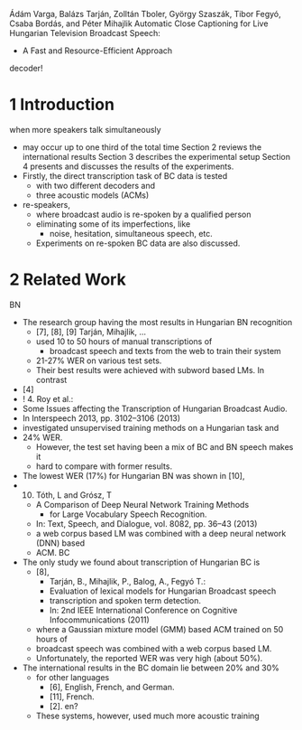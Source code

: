 Ádám Varga, Balázs Tarján, Zolltán Tboler, György Szaszák, Tibor Fegyó, Csaba
Bordás, and Péter Mihajlik
Automatic Close Captioning for Live Hungarian Television Broadcast Speech: 
 * A Fast and Resource-Efficient Approach

decoder!

# 1 Introduction

when more speakers talk simultaneously
 * may occur up to one third of the total time
Section 2 reviews the international results 
Section 3 describes the experimental setup
Section 4 presents and discusses the results of the experiments. 
 * Firstly, the direct transcription task of BC data is tested 
   * with two different decoders and
   * three acoustic models (ACMs)
 * re-speakers, 
   * where broadcast audio is re-spoken by a qualified person 
   * eliminating some of its imperfections, like 
     * noise, hesitation, simultaneous speech, etc. 
   * Experiments on re-spoken BC data are also discussed.

# 2 Related Work

BN
 * The research group having the most results in Hungarian BN recognition 
   * [7], [8], [9] Tarján, Mihajlik, ...
   * used 10 to 50 hours of manual transcriptions of 
     * broadcast speech and texts from the web to train their system 
   * 21-27% WER on various test sets. 
   * Their best results were achieved with subword based LMs. In contrast
 * [4] 
 *   ! 4. Roy et al.: 
   * Some Issues affecting the Transcription of Hungarian Broadcast Audio.
   * In Interspeech 2013, pp. 3102–3106 (2013)
   * investigated unsupervised training methods on a Hungarian task and
   * 24% WER. 
     * However, the test set having been a mix of BC and BN speech makes it
     * hard to compare with former results. 
 * The lowest WER (17%) for Hungarian BN was shown in [10], 
 * 10. Tóth, L and Grósz, T
   * A Comparison of Deep Neural Network Training Methods 
     * for Large Vocabulary Speech Recognition. 
   * In: Text, Speech, and Dialogue, vol.  8082, pp. 36–43 (2013)
   * a web corpus based LM was combined with a deep neural network (DNN) based
   * ACM.
BC
 * The only study we found about transcription of Hungarian BC is 
   * [8],
     * Tarján, B., Mihajlik, P., Balog, A., Fegyó T.: 
     * Evaluation of lexical models for Hungarian Broadcast speech
     * transcription and spoken term detection. 
     * In: 2nd IEEE International Conference on Cognitive Infocommunications (2011)
   * where a Gaussian mixture model (GMM) based ACM trained on 50 hours of
   * broadcast speech was combined with a web corpus based LM.
   * Unfortunately, the reported WER was very high (about 50%). 
 * The international results in the BC domain lie between 20% and 30% 
   * for other languages 
     * [6], English, French, and German.
     * [11], French.
     * [2]. en?
   * These systems, however, used much more acoustic training
